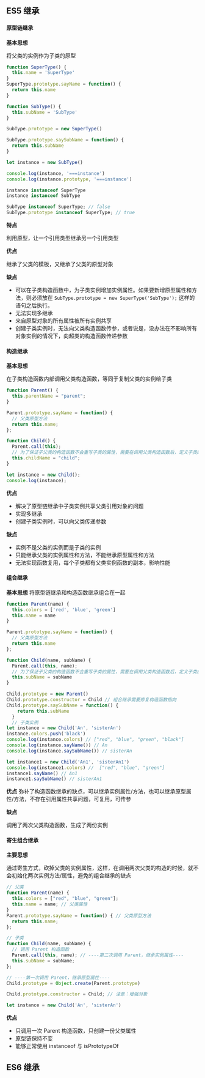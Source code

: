 ## ES5 继承

#### 原型链继承

**基本思想**

将父类的实例作为子类的原型

```js
function SuperType() {
  this.name = 'SuperType'
}
SuperType.prototype.sayName = function() {
  return this.name
}

function SubType() {
  this.subName = 'SubType'
}

SubType.prototype = new SuperType()

SubType.prototype.saySubName = function() {
  return this.subName
}

let instance = new SubType()

console.log(instance, '===instance')
console.log(instance.prototype, '===instance')

instance instanceof SuperType
instance instanceof SubType

SubType instanceof SuperType; // false
SubType.prototype instanceof SuperType; // true
```

**特点**

利用原型，让一个引用类型继承另一个引用类型

**优点**

继承了父类的模板，又继承了父类的原型对象

**缺点**

  - 可以在子类构造函数中，为子类实例增加实例属性。如果要新增原型属性和方法，则必须放在 `SubType.prototype = new SuperType('SubType');` 这样的语句之后执行。
  - 无法实现多继承
  - 来自原型对象的所有属性被所有实例共享
  - 创建子类实例时，无法向父类构造函数传参，或者说是，没办法在不影响所有对象实例的情况下，向超类的构造函数传递参数

#### 构造继承

**基本思想**

在子类构造函数内部调用父类构造函数，等同于复制父类的实例给子类

```js
function Parent() {
  this.parentName = "parent";
}

Parent.prototype.sayName = function() {
  // 父类原型方法
  return this.name;
};

function Child() {
  Parent.call(this);
  // 为了保证子父类的构造函数不会重写子类的属性，需要在调用父类构造函数后，定义子类的属性
  this.childName = "child";
}

let instance = new Child();
console.log(instance);
```

**优点**

- 解决了原型链继承中子类实例共享父类引用对象的问题
- 实现多继承
- 创建子类实例时，可以向父类传递参数

**缺点**

- 实例不是父类的实例而是子类的实例
- 只能继承父类的实例属性和方法，不能继承原型属性和方法
- 无法实现函数复用，每个子类都有父类实例函数的副本，影响性能

#### 组合继承
**基本思想**
将原型链继承和构造函数继承组合在一起

```js
function Parent(name) {
  this.colors = ['red', 'blue', 'green']
  this.name = name
}

Parent.prototype.sayName = function() {
  // 父类原型方法
  return this.name
};

function Child(name, subName) {
  Parent.call(this, name);
  // 为了保证子父类的构造函数不会重写子类的属性，需要在调用父类构造函数后，定义子类的属性
  this.subName = subName
}

Child.prototype = new Parent()
Child.prototype.constructor = Child // 组合继承需要修复构造函数指向
Child.prototype.saySubName = function() {
    return this.subName
  }
  // 子类实例
let instance = new Child('An', 'sisterAn')
instance.colors.push('black')
console.log(instance.colors) // ["red", "blue", "green", "black"]
console.log(instance.sayName()) // An
console.log(instance.saySubName()) // sisterAn

let instance1 = new Child('An1', 'sisterAn1')
console.log(instance1.colors) //  ["red", "blue", "green"]
instance1.sayName() // An1
instance1.saySubName() // sisterAn1
```

**优点**
弥补了构造函数继承的缺点，可以继承实例属性/方法，也可以继承原型属性/方法，不存在引用属性共享问题，可复用，可传参

**缺点**

调用了两次父类构造函数，生成了两份实例

#### 寄生组合继承
**主要思想**

通过寄生方式，砍掉父类的实例属性，这样，在调用两次父类的构造的时候，就不会初始化两次实例方法/属性，避免的组合继承的缺点

```js
// 父类
function Parent(name) {
  this.colors = ["red", "blue", "green"];
  this.name = name; // 父类属性
}
Parent.prototype.sayName = function() { // 父类原型方法
  return this.name;
};

// 子类
function Child(name, subName) {
  // 调用 Parent 构造函数
  Parent.call(this, name); // ----第二次调用 Parent，继承实例属性----
  this.subName = subName;
};

// ----第一次调用 Parent，继承原型属性----
Child.prototype = Object.create(Parent.prototype)

Child.prototype.constructor = Child; // 注意：增强对象

let instance = new Child('An', 'sisterAn')
```

**优点**
- 只调用一次 Parent 构造函数，只创建一份父类属性
- 原型链保持不变
- 能够正常使用 instanceof 与 isPrototypeOf

## ES6 继承
